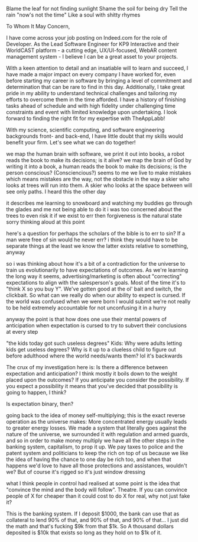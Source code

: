 Blame the leaf for not finding sunlight
Shame the soil for being dry
Tell the rain "now's not the time"
Like a soul with shitty rhymes


To Whom It May Concern,

I have come across your job posting on Indeed.com for the role of Developer. As the Lead Software Engineer for KP9 Interactive and their WorldCAST platform - a cutting edge, UX/UI-focused, WebAR content management system - I believe I can be a great asset to your projects.

With a keen attention to detail and an insatiable will to learn and succeed, I have made a major impact on every company I have worked for, even before starting my career in software by bringing a level of commitment and determination that can be rare to find in this day. Additionally, I take great pride in my ability to understand technical challenges and tailoring my efforts to overcome them in the time afforded. I have a history of finishing tasks ahead of schedule and with high fidelity under challenging time constraints and event with limited knowledge upon undertaking. I look forward to finding the right fit for my expertise with TheAppLabb!

With my science, scientific computing, and software engineering backgrounds front- and back-end, I have little doubt that my skills would benefit your firm. Let's see what we can do together!

we map the human brain with software, we print it out into books, a robot reads the book to make its decisions; is it alive?
we map the brain of God by writing it into a book, a human reads the book to make its decisions; is the person conscious? (Consciencious?)
seems to me we live to make mistakes
which means mistakes are the way, not the obstacle in the way
a skier who looks at trees will run into them. A skier who looks at the space between will see only paths. I heard this the other day

it describes me learning to snowboard and watching my buddies go through the glades and me not being able to do it
i was too concerned about the trees to even risk it
if we exist to err then forgiveness is the natural state
sorry thinking aloud at this point

here's a question
for perhaps the scholars of the bible
is to err to sin? If a man were free of sin would he never err?
i think they would have to be separate things
at the least we know the latter exists
relative to something, anyway

so i was thinking about how it's a bit of a contradiction for the universe to train us evolutionarily to have expectations of outcomes. As we're learning the long way it seems, advertising/marketing is often about "correcting" expectations to align with the salesperson's goals. Most of the time it's to "think X so you buy Y". We've gotten good at the ol' bait and switch, the clickbait. So what can we really do when our ability to expect is cursed. If the world was confused when we were born I would submit we're not really to be held extremely accountable for not unconfusing it in a hurry

anyway the point is that how does one use their mental powers of anticipation when expectation is cursed to try to subvert their conclusions at every step

"the kids today got such useless degrees"
Kids: Why were adults letting kids get useless degrees? Why is it up to a clueless child to figure out before adulthood where the world needs/wants them? lol it's backwards

The crux of my investigation here is: Is there a difference between expectation and anticipation? I think mostly it boils down to the weight placed upon the outcomes? If you anticipate you consider the possibility. If you expect a possibility it means that you've decided that possibility is going to happen, I think?

Is expectation binary, then?

going back to the idea of money self-multiplying; this is the exact reverse operation as the universe makes: More concentrated energy usually leads to greater energy losses. We made a system that literally goes against the nature of the universe, we surrounded it with regulation and armed guards, and so in order to make money multiply we have all the other steps in the banking system, capitalism, to prop it up. We pay taxes to police and the patent system and politicians to keep the rich on top of us because we like the idea of having the chance to one day be rich too, and when that happens we'd love to have all those protections and assistances, wouldn't we? But of course it's rigged so it's just window dressing

what I think people in control had realised at some point is the idea that "convince the mind and the body will follow". Theatre. If you can convince people of X for cheaper than it could cost to do X for real, why not just fake it?

This is the banking system. If I deposit $1000, the bank can use that as collateral to lend 90% of that, and 90% of that, and 90% of that... I just did the math and that's fucking $9k from that $1k. So A thousand dollars deposited is $10k that exists so long as they hold on to $1k of it.